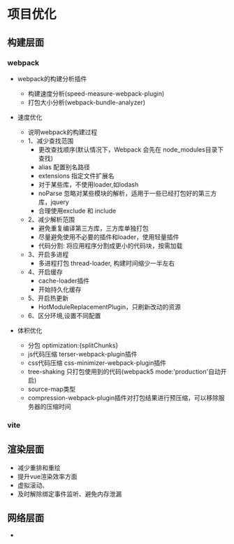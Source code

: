 # 项目优化
## 构建层面

### webpack

- webpack的构建分析插件
  - 构建速度分析(speed-measure-webpack-plugin) 
  - 打包大小分析(webpack-bundle-analyzer)

- 速度优化
  - 说明webpack的构建过程
  - 1、减少查找范围
    - 更改查找顺序(默认情况下，Webpack 会先在 node_modules目录下查找)
    - alias 配置别名路径
    - extensions 指定文件扩展名
    - 对于某些库，不使用loader,如lodash
    - noParse 忽略对某些模块的解析，适用于一些已经打包好的第三方库，jquery
    - 合理使用exclude 和 include
  - 2、减少解析范围 
    - 避免重复编译第三方库，三方库单独打包
    - 尽量避免使用不必要的插件和loader，使用轻量插件
    - 代码分割: 将应用程序分割成更小的代码块，按需加载
  - 3、开启多进程
    - 多进程打包 thread-loader, 构建时间缩少一半左右
  - 4、开启缓存
    - cache-loader插件
    - 开始持久化缓存
  - 5、开启热更新
    - HotModuleReplacementPlugin，只刷新改动的资源
  - 6、区分环境,设置不同配置

- 体积优化
  - 分包 optimization:{splitChunks}
  - js代码压缩 terser-webpack-plugin插件
  - css代码压缩 css-minimizer-webpack-plugin插件
  - tree-shaking 只打包使用到的代码(webpack5 mode:'production'自动开启)
  - source-map类型
  - compression-webpack-plugin插件对打包结果进行预压缩，可以移除服务器的压缩时间

### vite

## 渲染层面

- 减少重排和重绘
- 提升vue渲染效率方面
- 虚拟滚动、
- 及时解除绑定事件监听、避免内存泄漏

## 网络层面
- 